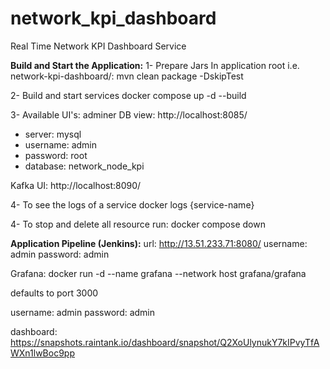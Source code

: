 # network_kpi_dashboard
Real Time Network KPI Dashboard Service

**Build and Start the Application:**
1- Prepare Jars
In application root i.e. network-kpi-dashboard/:
mvn clean package -DskipTest

2- Build and start services
docker compose up -d --build

3- Available UI's:
adminer DB view: http://localhost:8085/
- server: mysql
- username: admin
- password: root
- database: network_node_kpi

Kafka UI: http://localhost:8090/

4- To see the logs of  a service
docker logs {service-name}

4- To stop and delete all resource run: 
docker compose down

**Application Pipeline (Jenkins):**
url: http://13.51.233.71:8080/
username: admin
password: admin

Grafana: docker run -d --name grafana --network host grafana/grafana

defaults to port 3000

username: admin
password: admin

dashboard: https://snapshots.raintank.io/dashboard/snapshot/Q2XoUlynukY7kIPvyTfAWXn1lwBoc9pp
